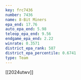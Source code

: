 ```yaml
---
key: frc7436
number: 7436
name: 8-Bit Miners
epa_end: 17.76
auto_epa_end: 5.98
teleop_epa_end: 9.56
endgame_epa_end: 2.22
winrate: 0.3571
district_epa_rank: 587
district_epa_percentile: 0.6741
type: Team
---
```

[[2024utwv]]
